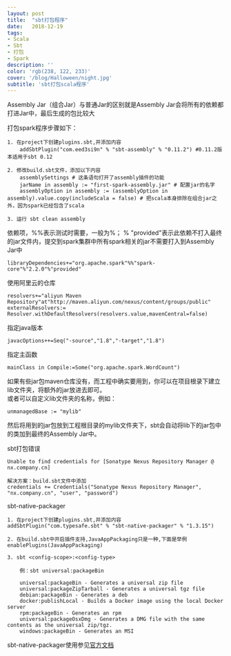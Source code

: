 ```yaml
---
layout: post
title:  "sbt打包程序"
date:   2018-12-19
tags:
- Scala
- Sbt
- 打包
- Spark
description: ''
color: 'rgb(238, 122, 233)'
cover: '/blog/Halloween/night.jpg'
subtitle: 'sbt打包scala程序'
---
```


Assembly Jar（组合Jar）与普通Jar的区别就是Assembly Jar会将所有的依赖都打进Jar中，最后生成的包比较大

打包spark程序步骤如下：

```
1. 在project下创建plugins.sbt,并添加内容
    addSbtPlugin("com.eed3si9n" % "sbt-assembly" % "0.11.2") #0.11.2版本适用于sbt 0.12
    
2. 修改build.sbt文件，添加以下内容
    assemblySettings # 这条语句打开了assembly插件的功能
    jarName in assembly := "first-spark-assembly.jar" # 配置jar的名字
    assemblyOption in assembly := (assemblyOption in assembly).value.copy(includeScala = false) # 把scala本身排除在组合jar之外，因为spark已经包含了scala

3. 运行 sbt clean assembly
```

依赖项，%%表示测试时需要，一般为%； % "provided"表示此依赖不打入最终的jar文件内，提交到spark集群中所有spark相关的jar不需要打入到Assembly Jar中

```
libraryDependencies+="org.apache.spark"%%"spark-core"%"2.2.0"%"provided"
```

使用阿里云的仓库

```
resolvers+="aliyun Maven Repository"at"http://maven.aliyun.com/nexus/content/groups/public"
externalResolvers:= Resolver.withDefaultResolvers(resolvers.value,mavenCentral=false)
```

指定java版本

```
javacOptions++=Seq("-source","1.8","-target","1.8")
```

指定主函数

```
mainClass in Compile:=Some("org.apache.spark.WordCount")
```

如果有些jar包maven仓库没有，而工程中确实要用到，你可以在项目根录下建立lib文件夹，将额外的jar放进去即可。  
或者可以自定义lib文件夹的名称，例如：

```
unmanagedBase := "mylib"
```
然后将用到的jar包放到工程根目录的mylib文件夹下，sbt会自动将lib下的jar包中的类加到最终的Assembly Jar中。

sbt打包错误
	
	Unable to find credentials for [Sonatype Nexus Repository Manager @ nx.company.cn]

	解决方案：build.sbt文件中添加
	credentials += Credentials("Sonatype Nexus Repository Manager", "nx.company.cn", "user", "password")
	
sbt-native-packager

	1. 在project下创建plugins.sbt,并添加内容
    addSbtPlugin("com.typesafe.sbt" % "sbt-native-packager" % "1.3.15")
    
    2. 在build.sbt中开启插件支持,JavaAppPackaging只是一种,下面是举例
	enablePlugins(JavaAppPackaging)

	3. sbt <config-scope>:<config-type>

		例：sbt universal:packageBin

		universal:packageBin - Generates a universal zip file
		universal:packageZipTarball - Generates a universal tgz file
		debian:packageBin - Generates a deb
		docker:publishLocal - Builds a Docker image using the local Docker server
		rpm:packageBin - Generates an rpm
		universal:packageOsxDmg - Generates a DMG file with the same contents as the universal zip/tgz.
		windows:packageBin - Generates an MSI
    
   sbt-native-packager使用参见[官方文档](https://www.scala-sbt.org/sbt-native-packager/index.html)
    
